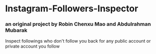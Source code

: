 # Instagram-Followers-Inspector
### an original project by Robin Chenxu Mao and Abdulrahman Mubarak


Inspect followings who don't follow you back for any public account or private account you follow
